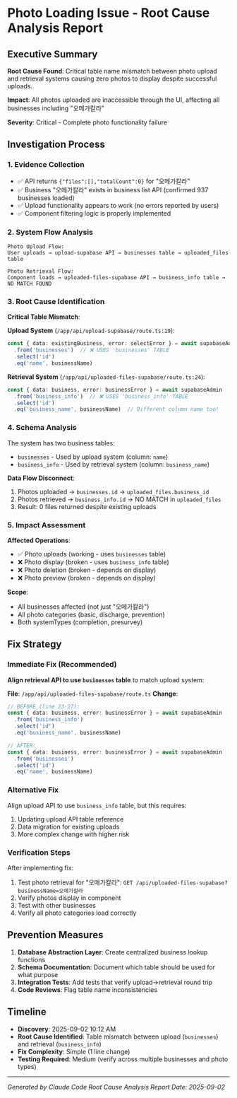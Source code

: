 # Photo Loading Issue - Root Cause Analysis Report

## Executive Summary

**Root Cause Found**: Critical table name mismatch between photo upload and retrieval systems causing zero photos to display despite successful uploads.

**Impact**: All photos uploaded are inaccessible through the UI, affecting all businesses including "오메가칼라"

**Severity**: Critical - Complete photo functionality failure

## Investigation Process

### 1. Evidence Collection
- ✅ API returns `{"files":[],"totalCount":0}` for "오메가칼라"
- ✅ Business "오메가칼라" exists in business list API (confirmed 937 businesses loaded)
- ✅ Upload functionality appears to work (no errors reported by users)
- ✅ Component filtering logic is properly implemented

### 2. System Flow Analysis
```
Photo Upload Flow:
User uploads → upload-supabase API → businesses table → uploaded_files table

Photo Retrieval Flow:
Component loads → uploaded-files-supabase API → business_info table → NO MATCH FOUND
```

### 3. Root Cause Identification

**Critical Table Mismatch**:

**Upload System** (`/app/api/upload-supabase/route.ts:19`):
```typescript
const { data: existingBusiness, error: selectError } = await supabaseAdmin
  .from('businesses')  // ❌ USES 'businesses' TABLE
  .select('id')
  .eq('name', businessName)
```

**Retrieval System** (`/app/api/uploaded-files-supabase/route.ts:24`):
```typescript
const { data: business, error: businessError } = await supabaseAdmin
  .from('business_info')  // ❌ USES 'business_info' TABLE  
  .select('id')
  .eq('business_name', businessName)  // Different column name too!
```

### 4. Schema Analysis

The system has two business tables:
- `businesses` - Used by upload system (column: `name`)
- `business_info` - Used by retrieval system (column: `business_name`)

**Data Flow Disconnect**:
1. Photos uploaded → `businesses.id` → `uploaded_files.business_id`
2. Photos retrieved → `business_info.id` → NO MATCH in `uploaded_files` 
3. Result: 0 files returned despite existing uploads

### 5. Impact Assessment

**Affected Operations**:
- ✅ Photo uploads (working - uses `businesses` table)
- ❌ Photo display (broken - uses `business_info` table)
- ❌ Photo deletion (broken - depends on display)
- ❌ Photo preview (broken - depends on display)

**Scope**:
- All businesses affected (not just "오메가칼라")
- All photo categories (basic, discharge, prevention)
- Both systemTypes (completion, presurvey)

## Fix Strategy

### Immediate Fix (Recommended)
**Align retrieval API to use `businesses` table** to match upload system:

**File**: `/app/api/uploaded-files-supabase/route.ts`
**Change**:
```typescript
// BEFORE (line 23-27):
const { data: business, error: businessError } = await supabaseAdmin
  .from('business_info')
  .select('id')
  .eq('business_name', businessName)

// AFTER:
const { data: business, error: businessError } = await supabaseAdmin  
  .from('businesses')
  .select('id')
  .eq('name', businessName)
```

### Alternative Fix
Align upload API to use `business_info` table, but this requires:
1. Updating upload API table reference
2. Data migration for existing uploads
3. More complex change with higher risk

### Verification Steps
After implementing fix:
1. Test photo retrieval for "오메가칼라": `GET /api/uploaded-files-supabase?businessName=오메가칼라`
2. Verify photos display in component
3. Test with other businesses
4. Verify all photo categories load correctly

## Prevention Measures

1. **Database Abstraction Layer**: Create centralized business lookup functions
2. **Schema Documentation**: Document which table should be used for what purpose  
3. **Integration Tests**: Add tests that verify upload→retrieval round trip
4. **Code Reviews**: Flag table name inconsistencies

## Timeline
- **Discovery**: 2025-09-02 10:12 AM
- **Root Cause Identified**: Table mismatch between upload (`businesses`) and retrieval (`business_info`)
- **Fix Complexity**: Simple (1 line change)
- **Testing Required**: Medium (verify across multiple businesses and photo types)

---
*Generated by Claude Code Root Cause Analysis*
*Report Date: 2025-09-02*